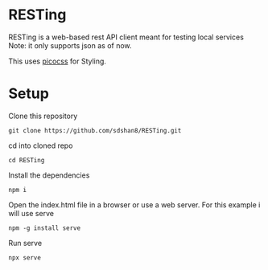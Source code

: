 # RESTing
RESTing is a web-based rest API client meant for testing local services
Note: it only supports json as of now.

This uses [picocss](https://picocss.com/) for Styling.

# Setup
Clone this repository
```
git clone https://github.com/sdshan8/RESTing.git
```
cd into cloned repo
```
cd RESTing
```
Install the dependencies 
```
npm i
```
Open the index.html file in a browser or use a web server.
For this example i will use serve
```
npm -g install serve
```
Run serve
```
npx serve
```